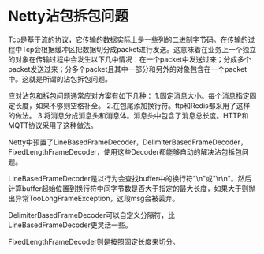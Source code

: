 # Netty沾包拆包问题

Tcp是基于流的协议，它传输的数据实际上是一些列的二进制字节码。在传输的过程中Tcp会根据缓冲区把数据切分成packet进行发送。这意味着在业务上一个独立的对象在传输过程中会发生以下几中情况：在一个packet中发送过来；分成多个packet发送过来；分多个packet且其中一部分和另外的对象包含在一个packet中。这就是所谓的沾包拆包问题。

应对沾包和拆包问题通常应对方案有如下几种：
1.固定消息大小。每个消息指定固定长度，如果不够则空格补全。
2.在包尾添加换行符。ftp和Redis都采用了这样的做法。
3.将消息分成消息头和消息体。消息头中包含了消息总长度。HTTP和MQTT协议采用了这种做法。

Netty中预置了LineBasedFrameDecoder，DelimiterBasedFrameDecoder，FixedLengthFrameDecoder，使用这些Decoder都能够自动的解决沾包拆包问题。

LineBasedFrameDecoder是以行为会查找buffer中的换行符"\n"或"\r\n"。然后计算buffer起始位置到换行符中间字节数是否大于指定的最大长度，如果大于则抛出异常TooLongFrameException，这段msg会被丢弃。

DelimiterBasedFrameDecoder可以自定义分隔符，比LineBasedFrameDecoder更灵活一些。

FixedLengthFrameDecoder则是按照固定长度来切分。
